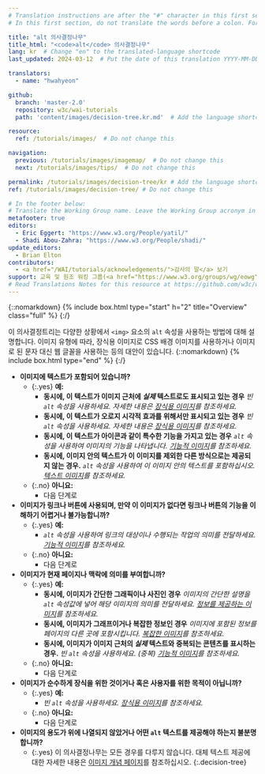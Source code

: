 ```yaml
---
# Translation instructions are after the "#" character in this first section. They are comments that do not show up in the web page. You do not need to translate the instructions after "#".
# In this first section, do not translate the words before a colon. For example, do not translate "title:". Do translate the text after "title:".

title: "alt 의사결정나무"
title_html: "<code>alt</code> 의사결정나무"
lang: kr  # Change "en" to the translated-language shortcode
last_updated: 2024-03-12  # Put the date of this translation YYYY-MM-DD (with month in the middle)

translators:
  - name: "hwahyeon"

github:
  branch: 'master-2.0'
  repository: w3c/wai-tutorials
  path: 'content/images/decision-tree.kr.md'  # Add the language shortcode to the middle of the filename, for example: content/index.fr.md

resource:
  ref: /tutorials/images/  # Do not change this

navigation:
  previous: /tutorials/images/imagemap/  # Do not change this
  next: /tutorials/images/tips/  # Do not change this

permalink: /tutorials/images/decision-tree/kr # Add the language shortcode to the end, with no slash at end, for example: /link/to/page/fr
ref: /tutorials/images/decision-tree/ # Do not change this

# In the footer below:
# Translate the Working Group name. Leave the Working Group acronym in English.
metafooter: true
editors:
  - Eric Eggert: "https://www.w3.org/People/yatil/"
  - Shadi Abou-Zahra: "https://www.w3.org/People/shadi/"
update_editors:
  - Brian Elton
contributors:
  - <a href="/WAI/tutorials/acknowledgements/">감사의 말</a> 보기
support: 교육 및 원조 워킹 그룹(<a href="https://www.w3.org/groups/wg/eowg">EOWG</a>)에 의해 개발되었습니다.<a href="https://www.w3.org/WAI/ACT/">WAI-ACT 프로젝트</a>의 지원을 받아 개발되었으며, <strong>유럽 위원회 <abbr title="Information Society Technologies">IST</abbr> 프로그램</strong>이 공동 자금을 지원합니다.
# Read Translations Notes for this resource at https://github.com/w3c/wai-tutorials#readme
---
```


{::nomarkdown}
{% include box.html type="start" h="2" title="Overview" class="full" %}
{:/}

이 의사결정트리는 다양한 상황에서 `<img>` 요소의 `alt` 속성을 사용하는 방법에 대해 설명합니다. 이미지 유형에 따라, 장식용 이미지로 CSS 배경 이미지를 사용하거나 이미지로 된 문자 대신 웹 글꼴을 사용하는 등의 대안이 있습니다.
{::nomarkdown}
{% include box.html type="end" %}
{:/}

- **이미지에 텍스트가 포함되어 있습니까?**
  - {:.yes} **예:**
    -   **동시에, 이 텍스트가 이미지 근처에 *실제* 텍스트로도 표시되고 있는 경우**
      _빈 `alt` 속성을 사용하세요. 자세한 내용은 [장식용 이미지](/tutorials/images/decorative/)를 참조하세요._
    -   **동시에, 이 텍스트가 오로지 시각적 효과를 위해서만 표시되고 있는 경우**
      _빈 `alt` 속성을 사용하세요. 자세한 내용은 [장식용 이미지](/tutorials/images/decorative/)를 참조하세요._
    -   **동시에, 이 텍스트가 아이콘과 같이 특수한 기능을 가지고 있는 경우**
      _`alt` 속성을 사용하여 이미지의 기능을 나타냅니다. [기능적 이미지](/tutorials/images/functional/)를 참조하세요._
    -   **동시에, 이미지 안의 텍스트가 이 이미지를 제외한 다른 방식으로는 제공되지 않는 경우.** _`alt` 속성을 사용하여 이 이미지 안의 텍스트를 포함하십시오. [텍스트 이미지](/tutorials/images/textual/#styled-text-decorative-effect)를 참조하세요._
  - {:.no} **아니요:**
    - 다음 단계로
- **이미지가 링크나 버튼에 사용되며, 만약 이 이미지가 없다면 링크나 버튼의 기능을 이해하기 어렵거나 불가능합니까?**
  - {:.yes} **예:**
    - _`alt` 속성을 사용하여 링크의 대상이나 수행되는 작업의 의미를 전달하세요. [기능적 이미지](/tutorials/images/functional/)를 참조하세요._
  - {:.no} **아니요:**
    - 다음 단계로
- **이미지가 현재 페이지나 맥락에 의미를 부여합니까?**
  - {:.yes} **예:**
    - **동시에, 이미지가 간단한 그래픽이나 사진인 경우**
      _이미지의 간단한 설명을 `alt` 속성값에 넣어 해당 이미지의 의미를 전달하세요. [정보를 제공하는 이미지](/tutorials/images/informative/)를 참조하세요._
    - **동시에, 이미지가 그래프이거나 복잡한 정보인 경우**
      _이미지에 포함된 정보를 페이지의 다른 곳에 포함시킵니다. [복잡한 이미지](/tutorials/images/complex/)를 참조하세요._
    - **동시에, 이미지가 이미지 근처의 *실제* 텍스트와 중복되는 콘텐츠를 표시하는 경우.**
      _빈 `alt` 속성을 사용하세요. (중복) [기능적 이미지](/tutorials/images/functional/#logo-image-within-link-text)를 참조하세요._
  - {:.no} **아니요:**
    - 다음 단계로
- **이미지가 순수하게 장식을 위한 것이거나 혹은 사용자를 위한 목적이 아닙니까?**
  - {:.yes} **예:**
    - _빈 `alt` 속성을 사용하세요. [장식용 이미지](/tutorials/images/decorative/)를 참조하세요._
  - {:.no} **아니요:**
    - 다음 단계로
- **이미지의 용도가 위에 나열되지 않았거나 어떤 `alt` 텍스트를 제공해야 하는지 불분명합니까?**
  - {:.yes} 이 의사결정나무는 모든 경우를 다루지 않습니다. 대체 텍스트 제공에 대한 자세한 내용은 [이미지 개념 페이지](/tutorials/images/)를 참조하십시오.
{:.decision-tree}